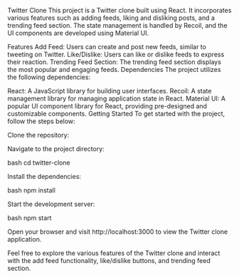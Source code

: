 Twitter Clone
This project is a Twitter clone built using React. It incorporates various features such as adding feeds, liking and disliking posts, and a trending feed section. The state management is handled by Recoil, and the UI components are developed using Material UI.

Features
Add Feed: Users can create and post new feeds, similar to tweeting on Twitter.
Like/Dislike: Users can like or dislike feeds to express their reaction.
Trending Feed Section: The trending feed section displays the most popular and engaging feeds.
Dependencies
The project utilizes the following dependencies:

React: A JavaScript library for building user interfaces.
Recoil: A state management library for managing application state in React.
Material UI: A popular UI component library for React, providing pre-designed and customizable components.
Getting Started
To get started with the project, follow the steps below:

Clone the repository:



Navigate to the project directory:

bash cd twitter-clone

Install the dependencies:

bash npm install

Start the development server:

bash npm start

Open your browser and visit http://localhost:3000 to view the Twitter clone application.

Feel free to explore the various features of the Twitter clone and interact with the add feed functionality, like/dislike buttons, and trending feed section.

